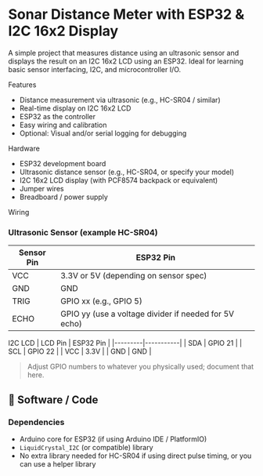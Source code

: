 # Sonar Distance Meter with ESP32 & I2C 16x2 Display

A simple project that measures distance using an ultrasonic sensor and displays the result on an I2C 16x2 LCD using an ESP32. Ideal for learning basic sensor interfacing, I2C, and microcontroller I/O.

Features

- Distance measurement via ultrasonic (e.g., HC-SR04 / similar)
- Real-time display on I2C 16x2 LCD
- ESP32 as the controller
- Easy wiring and calibration
- Optional: Visual and/or serial logging for debugging

Hardware

- ESP32 development board  
- Ultrasonic distance sensor (e.g., HC-SR04, or specify your model)  
- I2C 16x2 LCD display (with PCF8574 backpack or equivalent)  
- Jumper wires  
- Breadboard / power supply
 
Wiring

### Ultrasonic Sensor (example HC-SR04)
| Sensor Pin | ESP32 Pin |
|------------|-----------|
| VCC        | 3.3V or 5V (depending on sensor spec) |
| GND        | GND       |
| TRIG       | GPIO xx (e.g., GPIO 5) |
| ECHO       | GPIO yy (use a voltage divider if needed for 5V echo) |

I2C LCD
| LCD Pin | ESP32 Pin |
|---------|-----------|
| SDA     | GPIO 21   |
| SCL     | GPIO 22   |
| VCC     | 3.3V      |
| GND     | GND       |

> Adjust GPIO numbers to whatever you physically used; document that here.

## 🧪 Software / Code

### Dependencies
- Arduino core for ESP32 (if using Arduino IDE / PlatformIO)
- `LiquidCrystal_I2C` (or compatible) library
- No extra library needed for HC-SR04 if using direct pulse timing, or you can use a helper library

